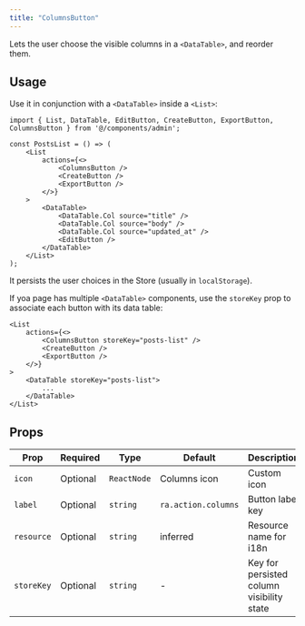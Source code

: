 ```yaml
---
title: "ColumnsButton"
---
```


Lets the user choose the visible columns in a `<DataTable>`, and reorder them.

## Usage

Use it in conjunction with a `<DataTable>` inside a `<List>`:

```tsx {6}
import { List, DataTable, EditButton, CreateButton, ExportButton, ColumnsButton } from '@/components/admin';

const PostsList = () => (
    <List
        actions={<>
            <ColumnsButton />
            <CreateButton />
            <ExportButton />
        </>}
    >
        <DataTable>
            <DataTable.Col source="title" />
            <DataTable.Col source="body" />
            <DataTable.Col source="updated_at" />
            <EditButton />
        </DataTable>
    </List>
);
```

It persists the user choices in the Store (usually in `localStorage`).

If yoa page has multiple `<DataTable>` components, use the `storeKey` prop to associate each button with its data table:

```tsx {3,8}
<List
    actions={<>
        <ColumnsButton storeKey="posts-list" />
        <CreateButton />
        <ExportButton />
    </>}
>
    <DataTable storeKey="posts-list">
        ...
    </DataTable>
</List>
```

## Props

| Prop | Required | Type | Default | Description |
|------|----------|------|---------|-------------|
| `icon` | Optional | `ReactNode` | Columns icon | Custom icon |
| `label` | Optional | `string` | `ra.action.columns` | Button label key |
| `resource` | Optional | `string` | inferred | Resource name for i18n |
| `storeKey` | Optional | `string` | - | Key for persisted column visibility state |
